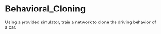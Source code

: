 # Behavioral_Cloning
Using a provided simulator, train a network to clone the driving behavior of a car.
